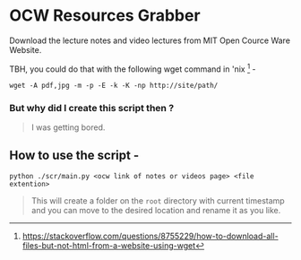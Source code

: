 # OCW Resources Grabber
Download the lecture notes and video lectures from MIT Open Cource Ware Website.

TBH, you could do that with the following wget command in 'nix [^1] - 

```
wget -A pdf,jpg -m -p -E -k -K -np http://site/path/ 
``` 

### But why did I create this script then ?
> I was getting bored.

## How to use the script - 

```
python ./scr/main.py <ocw link of notes or videos page> <file extention>
```

> This will create a folder on the `root` directory with current timestamp and you can move to the desired location and rename it as you like. 


[^1]: https://stackoverflow.com/questions/8755229/how-to-download-all-files-but-not-html-from-a-website-using-wget